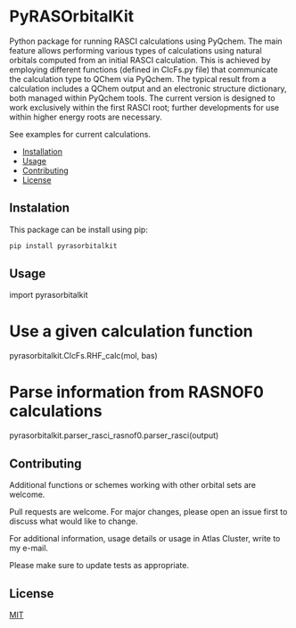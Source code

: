 # PyRASOrbitalKit

Python package for running RASCI calculations using PyQchem. The main feature allows performing various types of calculations using natural orbitals computed from an initial RASCI calculation. This is achieved by employing different functions (defined in ClcFs.py file) that communicate the calculation type to QChem via PyQchem. The typical result from a calculation includes a QChem output and an electronic structure dictionary, both managed within PyQchem tools. The current version is designed to work exclusively within the first RASCI root; further developments for use within higher energy roots are necessary.

See examples for current calculations.

- [Installation](#installation)
- [Usage](#usage)
- [Contributing](#contributing)
- [License](#license)

## Instalation

This package can be install using pip:

```bash
pip install pyrasorbitalkit
```

## Usage
import pyrasorbitalkit

# Use a given calculation function
pyrasorbitalkit.ClcFs.RHF_calc(mol, bas)

# Parse information from RASNOF0 calculations
pyrasorbitalkit.parser_rasci_rasnof0.parser_rasci(output)


## Contributing

Additional functions or schemes working with other orbital sets are welcome.

Pull requests are welcome. For major changes, please open an issue first to discuss what would like to change.

For additional information, usage details or usage in Atlas Cluster, write to my e-mail.

Please make sure to update tests as appropriate.

## License

[MIT](https://choosealicense.com/licenses/mit/)

